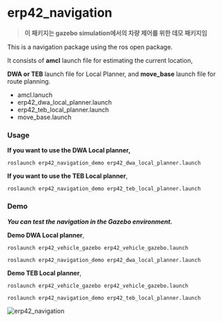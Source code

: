 # erp42_navigation

> **이 패키지는 gazebo simulation에서의 차량 제어를 위한 데모 패키지임**

This is a navigation package using the ros open package. 

It consists of **amcl** launch file  for estimating the current location, 

**DWA or TEB** launch file for Local Planner, and **move_base** launch file for route planning.

- amcl.lanuch
- erp42_dwa_local_planner.launch
- erp42_teb_local_planner.launch
- move_base.launch

### Usage

**If you want to use the DWA Local planner,**

`roslaunch erp42_navigation_demo erp42_dwa_local_planner.launch `

**If you want to use the TEB Local planner**,

`roslaunch erp42_navigation_demo erp42_teb_local_planner.launch `



### Demo

***You can test the navigation in the Gazebo environment.***

**Demo DWA Local planner**,

`roslaunch erp42_vehicle_gazebo erp42_vehicle_gazebo.launch`

`roslaunch erp42_navigation_demo erp42_dwa_local_planner.launch `



**Demo TEB Local planner**,

`roslaunch erp42_vehicle_gazebo erp42_vehicle_gazebo.launch`

`roslaunch erp42_navigation_demo erp42_teb_local_planner.launch `

![erp42_navigation](https://user-images.githubusercontent.com/35681273/119609890-4b3f9600-be33-11eb-8bf3-980880a858b3.gif)